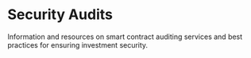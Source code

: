 # Security Audits
Information and resources on smart contract auditing services and best practices for ensuring investment security.
